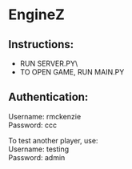 # EngineZ

## Instructions:
- RUN SERVER.PY\
- TO OPEN GAME, RUN MAIN.PY

## Authentication:
Username: rmckenzie\
Password: ccc

To test another player, use:\
Username: testing\
Password: admin
